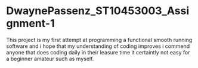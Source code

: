 # DwaynePassenz_ST10453003_Assignment-1
This project is my first attempt at programming a functional smooth running software and i hope that my understanding of coding improves i commend anyone that does coding  daily in their leasure time it certaintly not easy for a beginner amateur such as myself.
